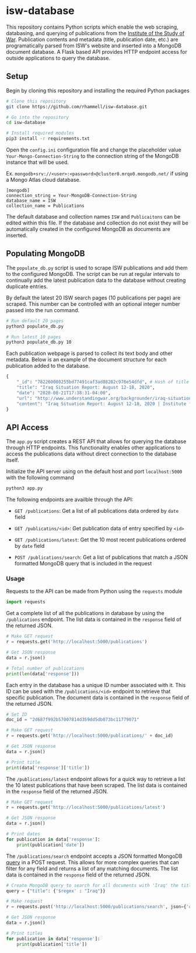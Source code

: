 # isw-database
This repository contains Python scripts which enable the web scraping, databasing, and querying of publications from the [Institute of the Study of War](http://www.understandingwar.org/). Publication contents and metadata (title, publication date, etc.) are programatically parsed from ISW's website and inserted into a MongoDB document database. A Flask based API provides HTTP endpoint access for outside applications to query the database.

## Setup
Begin by cloning this repository and installing the required Python packages

```bash
# Clone this repository
git clone https://github.com/rhammell/isw-database.git

# Go into the repository
cd isw-database

# Install required modules
pip3 install -r requirements.txt
```

Open the `config.ini` configuration file and change the placeholder value `Your-Mongo-Connection-String` to the connection string of the MongoDB instance that will be used. 

Ex. `mongodb+srv://<user>:<password>@cluster0.mrqo0.mongodb.net/` if using a Mongo Atlas cloud database. 

```
[mongodb]
connection_string = Your-MongoDB-Connection-String
database_name = ISW
collection_name = Publications
```

The default database and collection names `ISW` and `Publicaitons` can be edited within this file. If the database and collection do not exist they will be automatically created in the configured MongoDB as documents are inserted. 


## Populating MongoDB

The `populate_db.py` script is used to scrape ISW publications and add them to the configured MongoDB. The script can be run at regular intervals to continually add the latest publication data to the database without creating duplicate entries.

By default the latest 20 ISW search pages (10 publications per page) are scraped. This number can be controlled with an optional integer number passed into the run command. 

```bash
# Run default 20 pages
python3 populate_db.py

# Run latest 10 pages
python3 populate_db.py 10
```

Each publication webpage is parsed to collect its text body and other metadata. Below is an example of the document structure for each publication added to the database. 

```python
{
    "_id": "782260080255bd77491caf3ad88282c976e54dfd", # Hash of title and date
    "title": "Iraq Situation Report: August 12-18, 2020",
    "date": "2020-08-21T17:38:31-04:00",
    "url": "http://www.understandingwar.org/backgrounder/iraq-situation-report-august-12-18-2020",
    "content": "Iraq Situation Report: August 12-18, 2020 | Institute for the ..."
}
```

## API Access

The `app.py` script creates a REST API that allows for querying the database through HTTP endpoints. This functionality enables other applications to access the publications data without direct connection to the database itself. 

Initialize the API server using on the default host and port `localhost:5000` with the following command

```bash
python3 app.py
```

The following endpoints are availble through the API: 

- `GET /publications`: Get a list of all publications data ordered by `date` field

- `GET /publicatins/<id>`: Get publication data of entry specified by `<id>`

- `GET /publications/latest`: Get the 10 most recent publications ordered by `date` field

- `POST /publications/search`: Get a list of publications that match a JSON formatted MongoDB query that is included in the request


### Usage

Requests to the API can be made from Python using the  `requests` module

```python
import requests
```

Get a complete list of all the publications in database by using the `/publications` endpoint. The list data is contained in the `response` field of the returned JSON.

```python
# Make GET request
r = requests.get('http://localhost:5000/publications')

# Get JSON response
data = r.json()

# Total number of publications
print(len(data['response']))
```

Each entry in the database has a unique ID number associated with it. This ID can be used with the `/publications/<id>` endpoint to retrieve that specific publication. The document data is contained in the `response` field of the returned JSON.

```python
# Set ID
doc_id = "2d687f992b57007814d359dd5db073bc11779071"

# Make GET request
r = requests.get('http://localhost:5000/publications/' + doc_id)

# Get JSON response
data = r.json()

# Print title
print(data['response']['title'])
```

The `/publications/latest` endpoint allows for a quick way to retrieve a list the 10 latest publications that have been scraped. The list data is contained in the `response` field of the returned JSON.

```python
# Make GET request
r = requests.get('http://localhost:5000/publications/latest')

# Get JSON response
data = r.json()

# Print dates
for publication in data['response']:
    print(publication['date'])
```

The `/publications/search` endpoint accepts a JSON formatted MongoDB [query](https://docs.mongodb.com/manual/tutorial/query-documents/) in a POST request. This allows for more complex queries that can filter for any field and returns a list of any matching documents. The list data is contained in the `response` field of the returned JSON. 

```python
# Create MongoDB query to search for all documents with 'Iraq' the title
query = {"title": {'$regex' : "Iraq"}}

# Make request
r = requests.post('http://localhost:5000/publications/search', json={'query': query})

# Get JSON response
data = r.json()

# Print titles
for publication in data['response']:
    print(publication['title'])
```



